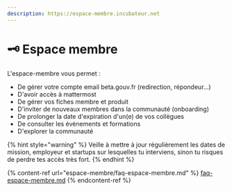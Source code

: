 ```yaml
---
description: https://espace-membre.incubateur.net
---
```


# 🗝️ Espace membre

L'espace-membre vous permet :

* De gérer votre compte email beta.gouv.fr (redirection, répondeur...)
* D'avoir accès à mattermost
* De gérer vos fiches membre et produit
* D'inviter de nouveaux membres dans la communauté (onboarding)
* De prolonger la date d'expiration d'un(e) de vos collègues
* De consulter les évènements et formations
* D'explorer la communauté



{% hint style="warning" %}
Veille à mettre à jour régulièrement les dates de mission, employeur et startups sur lesquelles tu interviens, sinon tu risques de perdre tes accès très fort.
{% endhint %}

{% content-ref url="espace-membre/faq-espace-membre.md" %}
[faq-espace-membre.md](espace-membre/faq-espace-membre.md)
{% endcontent-ref %}
